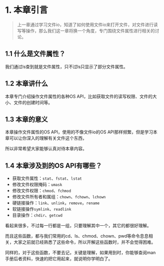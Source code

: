 # 1. 本章引言

> 上一章通过学习文件io，知道了如何使用文件io来打开文件，对文件进行读写等操作，那么我们这一章将换一个角度，专门围绕文件属性进行相关的讨论。

## 1.1 什么是文件属性？

我们通过ls查到就是文件属性，只不过ls只显示了部分文件属性。

## 1.2 本章讲什么

本章专门介绍操作文件属性的各种OS API，比如获取文件的读写权限、文件的大小、文件的创建时间等。

## 1.3 本章的意义

本章操作文件属性的OS API，使用的不像文件io的OS API那样频繁，但是学习本章可以让你深入的理解有关文件这个东西，

所以非常希望大家能够认真对待本章内容。

## 1.4 本章涉及到的OS API有哪些？

+ 获取文件属性：`stat`、`fstat`、`lstat`
+ 修改文件权限掩码：`umask`
+ 修改文件权限：`chmod`、`fchmod`
+ 修改文件所有者和属组：`chown`、`fchown`、`lchown`
+ 硬链接操作：`link`、`unlink`，`remove`，`rename`
+ 软链接操作`symlink`、`readlink`
+ 目录操作：`chdir`、`getcwd`

看起来很多，不过每一行都是一组，只要理解其中一个，其它的都很好理解。

而且这些函数，都与我们常用的cd、ls、chmod、chown、pwd等命令息息相关，大家之前就已经熟悉了这些命令，所以开解这些函数时，并不会觉得困难。

同样的，对于这些函数，不要去记，关键是理解，如果用到时，你能够查阅man手册后者资料，快速的把它用起来，就说明你学明白了。
